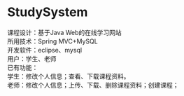 # StudySystem
课程设计：基于Java Web的在线学习网站  
所用技术：Spring MVC+MySQL  
开发软件：eclipse、mysql  
用户：学生、老师  
已有功能：  
学生：修改个人信息；查看、下载课程资料。  
老师：修改个人信息；上传、下载、删除课程资料；创建课程；
